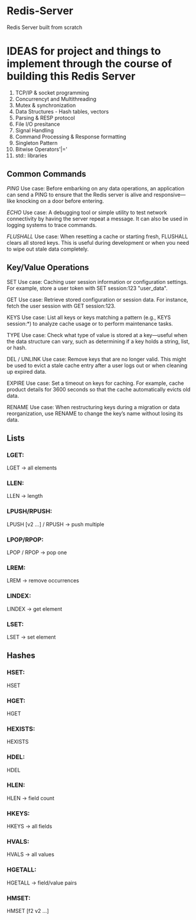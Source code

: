 # Redis-Server
Redis Server built from scratch

# IDEAS for project and things to implement through the course of building this Redis Server
1. TCP/IP & socket programming
2. Concurrencyt and Multithreading
3. Mutex & synchronization
4. Data Structures - Hash tables, vectors
5. Parsing & RESP protocol
6. File I/O presitance
7. Signal Handling
8. Command Processing & Response formatting
9. Singleton Pattern
10. Bitwise Operators'|='
11. std:: libraries

## Common Commands
*PING*
Use case: Before embarking on any data operations, an application can send a PING to ensure that the Redis server is alive and responsive—like knocking on a door before entering.

*ECHO*
Use case: A debugging tool or simple utility to test network connectivity by having the server repeat a message. It can also be used in logging systems to trace commands.

*FLUSHALL*
Use case: When resetting a cache or starting fresh, FLUSHALL clears all stored keys. This is useful during development or when you need to wipe out stale data completely.

## Key/Value Operations
SET
Use case: Caching user session information or configuration settings. For example, store a user token with SET session:123 "user_data".

GET
Use case: Retrieve stored configuration or session data. For instance, fetch the user session with GET session:123.

KEYS
Use case: List all keys or keys matching a pattern (e.g., KEYS session:*) to analyze cache usage or to perform maintenance tasks.

TYPE
Use case: Check what type of value is stored at a key—useful when the data structure can vary, such as determining if a key holds a string, list, or hash.

DEL / UNLINK
Use case: Remove keys that are no longer valid. This might be used to evict a stale cache entry after a user logs out or when cleaning up expired data.

EXPIRE
Use case: Set a timeout on keys for caching. For example, cache product details for 3600 seconds so that the cache automatically evicts old data.

RENAME
Use case: When restructuring keys during a migration or data reorganization, use RENAME to change the key’s name without losing its data.

## Lists
### LGET: 
LGET <key> → all elements
### LLEN: 
LLEN <key> → length
### LPUSH/RPUSH: 
LPUSH <key> <v1> [v2 ...] / RPUSH → push multiple
### LPOP/RPOP: 
LPOP <key> / RPOP <key> → pop one
### LREM: 
LREM <key> <count> <value> → remove occurrences
### LINDEX: 
LINDEX <key> <index> → get element
### LSET: 
LSET <key> <index> <value> → set element


## Hashes
### HSET: 
HSET <key> <field> <value>
### HGET: 
HGET <key> <field>
### HEXISTS: 
HEXISTS <key> <field>
### HDEL:
HDEL <key> <field>
### HLEN:
HLEN <key> → field count
### HKEYS: 
HKEYS <key> → all fields
### HVALS: 
HVALS <key> → all values
### HGETALL: 
HGETALL <key> → field/value pairs
### HMSET: 
HMSET <key> <f1> <v1> [f2 v2 ...]